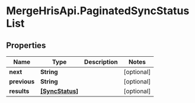 # MergeHrisApi.PaginatedSyncStatusList

## Properties

Name | Type | Description | Notes
------------ | ------------- | ------------- | -------------
**next** | **String** |  | [optional] 
**previous** | **String** |  | [optional] 
**results** | [**[SyncStatus]**](SyncStatus.md) |  | [optional] 


